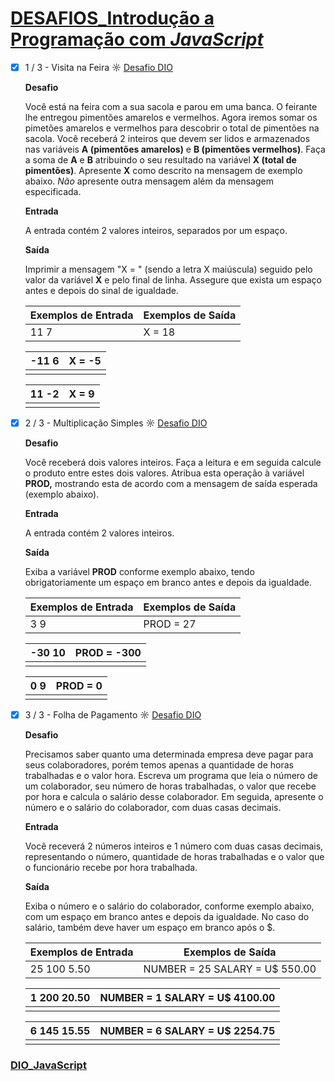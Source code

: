 # [DESAFIOS_Introdução a Programação com *JavaScript*](https://github.com/kakanew/DIO_JavaScript/tree/master/DESAFIOS_Introducao_Programacao_JavaScript)

- [x] 1 / 3 - Visita na Feira ☼ [Desafio DIO](https://web.digitalinnovation.one/coding/introducao-a-programacao-com-javascript/algorithm/visita-na-feira)

  **Desafio**

  Você está na feira com a sua sacola e parou em uma banca. O feirante lhe entregou pimentões amarelos e vermelhos. Agora iremos somar os pimetões amarelos e vermelhos para descobrir o total de pimentões na sacola. Você receberá 2 inteiros que devem ser lidos e armazenados nas variáveis **A (pimentões amarelos)** e **B (pimentões vermelhos)**. Faça a soma de **A** e **B** atribuindo o seu resultado na variável **X (total de pimentões)**. Apresente **X** como descrito na mensagem de exemplo abaixo. *Não* apresente outra mensagem além da mensagem especificada.

  **Entrada**

  A entrada contém 2 valores inteiros, separados por um espaço.

  **Saída**

  Imprimir a mensagem "X = " (sendo a letra X maiúscula) seguido pelo valor da variável **X** e pelo final de linha. Assegure que exista um espaço antes e depois do sinal de igualdade.

   

  | Exemplos de Entrada | Exemplos de Saída |
  | ------------------- | ----------------- |
  | 11 7                | X = 18            |

  | -11 6 | X = -5 |
  | ----- | ------ |
  |       |        |

  | 11 -2 | X = 9 |
  | ----- | ----- |
  |       |       |

- [x] 2 / 3 - Multiplicação Simples ☼ [Desafio DIO](https://web.digitalinnovation.one/coding/introducao-a-programacao-com-javascript/algorithm/multiplicacao-simples)

  **Desafio**

  Você receberá dois valores inteiros. Faça a leitura e em seguida calcule o produto entre estes dois valores. Atribua esta operação à variável **PROD,** mostrando esta de acordo com a mensagem de saída esperada (exemplo abaixo).  

  **Entrada**

  A entrada contém 2 valores inteiros.

  **Saída**

  Exiba a variável **PROD** conforme exemplo abaixo, tendo obrigatoriamente um espaço em branco antes e depois da igualdade.

   

  | Exemplos de Entrada | Exemplos de Saída |
  | ------------------- | ----------------- |
  | 3 9                 | PROD = 27         |

  | -30 10 | PROD = -300 |
  | ------ | ----------- |
  |        |             |

  | 0 9  | PROD = 0 |
  | ---- | -------- |
  |      |          |

- [x] 3 / 3 - Folha de Pagamento ☼ [Desafio DIO](https://web.digitalinnovation.one/coding/introducao-a-programacao-com-javascript/algorithm/folha-de-pagamento)

  **Desafio**

  Precisamos saber quanto uma determinada empresa deve pagar para seus colaboradores, porém temos apenas a quantidade de horas trabalhadas e o valor hora. Escreva um programa que leia o número de um colaborador, seu número de horas trabalhadas, o valor que recebe por hora e calcula o salário desse colaborador. Em seguida, apresente o número e o salário do colaborador, com duas casas decimais.

  **Entrada**

  Você receverá 2 números inteiros e 1 número com duas casas decimais, representando o número, quantidade de horas trabalhadas e o valor que o funcionário recebe por hora trabalhada.

  **Saída**

  Exiba o número e o salário do colaborador, conforme exemplo abaixo, com um espaço em branco antes e depois da igualdade. No caso do salário, também deve haver um espaço em branco após o $.

  

  | Exemplos de Entrada | Exemplos de Saída              |
  | ------------------- | ------------------------------ |
  | 25 100 5.50         | NUMBER = 25 SALARY = U$ 550.00 |

  | 1 200 20.50 | NUMBER = 1 SALARY = U$ 4100.00 |
  | ----------- | ------------------------------ |
  |             |                                |

  | 6 145 15.55 | NUMBER = 6 SALARY = U$ 2254.75 |
  | ----------- | ------------------------------ |
  |             |                                |

### [DIO_JavaScript](https://github.com/kakanew/DIO_JavaScript)

